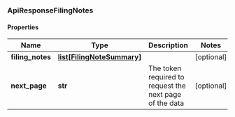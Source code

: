 ### ApiResponseFilingNotes

#### Properties
Name | Type | Description | Notes
------------ | ------------- | ------------- | -------------
**filing_notes** | [**list[FilingNoteSummary]**](FilingNoteSummary.md) |  | [optional] 
**next_page** | **str** | The token required to request the next page of the data | [optional] 




